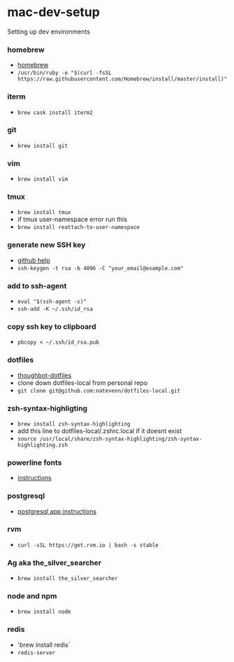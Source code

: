 # mac-dev-setup
Setting up dev environments 
### homebrew
* [homebrew](https://brew.sh)
* `/usr/bin/ruby -e "$(curl -fsSL https://raw.githubusercontent.com/Homebrew/install/master/install)"`
### iterm
* `brew cask install iterm2`
### git
* `brew install git`
### vim
* `brew install vim`
### tmux
* `brew install tmux`
* if tmux user-namespace error run this
* `brew install reattach-to-user-namespace`
### generate new SSH key
* [github help](https://help.github.com/articles/generating-a-new-ssh-key-and-adding-it-to-the-ssh-agent/#adding-your-ssh-key-to-the-ssh-agent)
* `ssh-keygen -t rsa -b 4096 -C "your_email@example.com"`
### add to ssh-agent
* `eval "$(ssh-agent -s)"`
* `ssh-add -K ~/.ssh/id_rsa`
### copy ssh key to clipboard
* `pbcopy < ~/.ssh/id_rsa.pub`
### dotfiles
* [thoughbot-dotfiles](https://github.com/thoughtbot/dotfiles)
* clone down dotfiles-local from personal repo
* `git clone git@github.com:natevenn/dotfiles-local.git`
### zsh-syntax-highligting
* `brew install zsh-syntax-highlighting`
* add this line to dotfiles-local/.zshrc.local if it doesnt exist
* `source /usr/local/share/zsh-syntax-highlighting/zsh-syntax-highlighting.zsh`
### powerline fonts
* [instructions](https://gist.github.com/kevin-smets/8568070)
### postgresql
* [postgresql app instructions](http://postgresapp.com/documentation/gui-tools.html)
### rvm
* `curl -sSL https://get.rvm.io | bash -s stable`
### Ag aka the_silver_searcher
* `brew install the_silver_searcher`
### node and npm
* `brew install node`
### redis 
* 'brew install redis`
* `redis-server`






